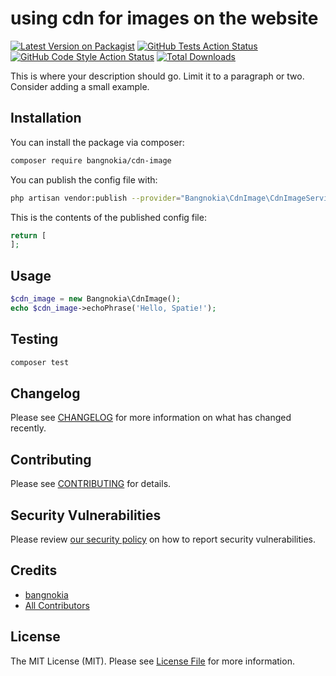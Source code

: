 # using cdn for images on the website

[![Latest Version on Packagist](https://img.shields.io/packagist/v/bangnokia/cdn-image.svg?style=flat-square)](https://packagist.org/packages/bangnokia/cdn-image)
[![GitHub Tests Action Status](https://img.shields.io/github/workflow/status/bangnokia/cdn-image/run-tests?label=tests)](https://github.com/bangnokia/cdn-image/actions?query=workflow%3ATests+branch%3Amaster)
[![GitHub Code Style Action Status](https://img.shields.io/github/workflow/status/bangnokia/cdn-image/Check%20&%20fix%20styling?label=code%20style)](https://github.com/bangnokia/cdn-image/actions?query=workflow%3A"Check+%26+fix+styling"+branch%3Amaster)
[![Total Downloads](https://img.shields.io/packagist/dt/bangnokia/cdn-image.svg?style=flat-square)](https://packagist.org/packages/bangnokia/cdn-image)


This is where your description should go. Limit it to a paragraph or two. Consider adding a small example.

## Installation

You can install the package via composer:

```bash
composer require bangnokia/cdn-image
```


You can publish the config file with:
```bash
php artisan vendor:publish --provider="Bangnokia\CdnImage\CdnImageServiceProvider" --tag="cdn_image-config"
```

This is the contents of the published config file:

```php
return [
];
```

## Usage

```php
$cdn_image = new Bangnokia\CdnImage();
echo $cdn_image->echoPhrase('Hello, Spatie!');
```

## Testing

```bash
composer test
```

## Changelog

Please see [CHANGELOG](CHANGELOG.md) for more information on what has changed recently.

## Contributing

Please see [CONTRIBUTING](.github/CONTRIBUTING.md) for details.

## Security Vulnerabilities

Please review [our security policy](../../security/policy) on how to report security vulnerabilities.

## Credits

- [bangnokia](https://github.com/bangnokia)
- [All Contributors](../../contributors)

## License

The MIT License (MIT). Please see [License File](LICENSE.md) for more information.
